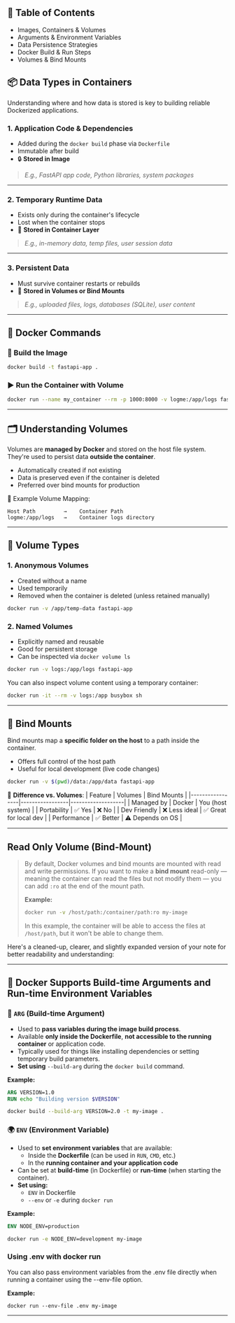 
## 📘 Table of Contents
- Images, Containers & Volumes  
- Arguments & Environment Variables  
- Data Persistence Strategies  
- Docker Build & Run Steps  
- Volumes & Bind Mounts  


## 📦 Data Types in Containers

Understanding where and how data is stored is key to building reliable Dockerized applications.

### 1. **Application Code & Dependencies**
- Added during the `docker build` phase via `Dockerfile`
- Immutable after build
- 🔒 **Stored in Image**
> _E.g., FastAPI app code, Python libraries, system packages_

---

### 2. **Temporary Runtime Data**
- Exists only during the container's lifecycle
- Lost when the container stops
- 🧠 **Stored in Container Layer**
> _E.g., in-memory data, temp files, user session data_

---

### 3. **Persistent Data**
- Must survive container restarts or rebuilds
- 💾 **Stored in Volumes or Bind Mounts**
> _E.g., uploaded files, logs, databases (SQLite), user content_

---

## 🚀 Docker Commands

### 🔨 Build the Image
```bash
docker build -t fastapi-app .
```

### ▶️ Run the Container with Volume
```bash
docker run --name my_container --rm -p 1000:8000 -v logme:/app/logs fastapi-app
```

---

## 🗂️ Understanding Volumes

Volumes are **managed by Docker** and stored on the host file system. They're used to persist data **outside the container**.

- Automatically created if not existing
- Data is preserved even if the container is deleted
- Preferred over bind mounts for production

📌 Example Volume Mapping:
```
Host Path         →    Container Path
logme:/app/logs   →    Container logs directory
```

---

## 🧰 Volume Types

### 1. **Anonymous Volumes**
- Created without a name
- Used temporarily
- Removed when the container is deleted (unless retained manually)

```bash
docker run -v /app/temp-data fastapi-app
```

### 2. **Named Volumes**
- Explicitly named and reusable
- Good for persistent storage
- Can be inspected via `docker volume ls`

```bash
docker run -v logs:/app/logs fastapi-app
```

You can also inspect volume content using a temporary container:
```bash
docker run -it --rm -v logs:/app busybox sh
```

---

## 🔄 Bind Mounts

Bind mounts map a **specific folder on the host** to a path inside the container.

- Offers full control of the host path  
- Useful for local development (live code changes)

```bash
docker run -v $(pwd)/data:/app/data fastapi-app
```

📌 **Difference vs. Volumes**:
| Feature         | Volumes         | Bind Mounts       |
|-----------------|-----------------|-------------------|
| Managed by      | Docker          | You (host system) |
| Portability     | ✅ Yes           | ❌ No              |
| Dev Friendly    | ❌ Less ideal    | ✅ Great for local dev |
| Performance     | ✅ Better        | ⚠️ Depends on OS   |

---
## Read Only Volume (Bind-Mount)

> By default, Docker volumes and bind mounts are mounted with read and write permissions. If you want to make a **bind mount** read-only — meaning the container can read the files but not modify them — you can add `:ro` at the end of the mount path.  
>
> **Example:**  
> ```bash
> docker run -v /host/path:/container/path:ro my-image
> ```
> In this example, the container will be able to access the files at `/host/path`, but it won't be able to change them.




Here's a cleaned-up, clearer, and slightly expanded version of your note for better readability and understanding:

---

## 🐳 Docker Supports Build-time Arguments and Run-time Environment Variables

### 🔧 `ARG` (Build-time Argument)
- Used to **pass variables during the image build process**.
- Available **only inside the Dockerfile**, **not accessible to the running container** or application code.
- Typically used for things like installing dependencies or setting temporary build parameters.
- **Set using** `--build-arg` during the `docker build` command.

**Example:**
```Dockerfile
ARG VERSION=1.0
RUN echo "Building version $VERSION"
```
```bash
docker build --build-arg VERSION=2.0 -t my-image .
```

### 🌍 `ENV` (Environment Variable)
- Used to **set environment variables** that are available:
  - Inside the **Dockerfile** (can be used in `RUN`, `CMD`, etc.)
  - In the **running container and your application code**
- Can be set at **build-time** (in Dockerfile) or **run-time** (when starting the container).
- **Set using:**
  - `ENV` in Dockerfile  
  - `--env` or `-e` during `docker run`

**Example:**
```Dockerfile
ENV NODE_ENV=production
```
```bash
docker run -e NODE_ENV=development my-image
```

### Using .env with docker run
You can also pass environment variables from the .env file directly when running a container using the --env-file option.

**Example:**
```
docker run --env-file .env my-image
```
---

